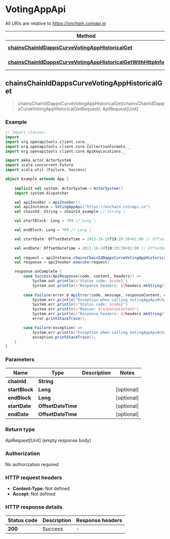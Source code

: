 # VotingAppApi

All URIs are relative to *https://onchain.coinapi.io*

Method | HTTP request | Description
------------- | ------------- | -------------
[**chainsChainIdDappsCurveVotingAppHistoricalGet**](VotingAppApi.md#chainsChainIdDappsCurveVotingAppHistoricalGet) | **GET** /chains/{chain_id}/dapps/curve/votingApp/historical | 
[**chainsChainIdDappsCurveVotingAppHistoricalGetWithHttpInfo**](VotingAppApi.md#chainsChainIdDappsCurveVotingAppHistoricalGetWithHttpInfo) | **GET** /chains/{chain_id}/dapps/curve/votingApp/historical | 



## chainsChainIdDappsCurveVotingAppHistoricalGet

> chainsChainIdDappsCurveVotingAppHistoricalGet(chainsChainIdDappsCurveVotingAppHistoricalGetRequest): ApiRequest[Unit]



### Example

```scala
// Import classes:
import 
import org.openapitools.client.core._
import org.openapitools.client.core.CollectionFormats._
import org.openapitools.client.core.ApiKeyLocations._

import akka.actor.ActorSystem
import scala.concurrent.Future
import scala.util.{Failure, Success}

object Example extends App {
    
    implicit val system: ActorSystem = ActorSystem()
    import system.dispatcher

    val apiInvoker = ApiInvoker()
    val apiInstance = VotingAppApi("https://onchain.coinapi.io")
    val chainId: String = chainId_example // String | 

    val startBlock: Long = 789 // Long | 

    val endBlock: Long = 789 // Long | 

    val startDate: OffsetDateTime = 2013-10-20T19:20:30+01:00 // OffsetDateTime | 

    val endDate: OffsetDateTime = 2013-10-20T19:20:30+01:00 // OffsetDateTime | 
    
    val request = apiInstance.chainsChainIdDappsCurveVotingAppHistoricalGet(chainId, startBlock, endBlock, startDate, endDate)
    val response = apiInvoker.execute(request)

    response.onComplete {
        case Success(ApiResponse(code, content, headers)) =>
            System.out.println(s"Status code: $code}")
            System.out.println(s"Response headers: ${headers.mkString(", ")}")
        
        case Failure(error @ ApiError(code, message, responseContent, cause, headers)) =>
            System.err.println("Exception when calling VotingAppApi#chainsChainIdDappsCurveVotingAppHistoricalGet")
            System.err.println(s"Status code: $code}")
            System.err.println(s"Reason: $responseContent")
            System.err.println(s"Response headers: ${headers.mkString(", ")}")
            error.printStackTrace();

        case Failure(exception) => 
            System.err.println("Exception when calling VotingAppApi#chainsChainIdDappsCurveVotingAppHistoricalGet")
            exception.printStackTrace();
    }
}
```

### Parameters


Name | Type | Description  | Notes
------------- | ------------- | ------------- | -------------
 **chainId** | **String**|  |
 **startBlock** | **Long**|  | [optional]
 **endBlock** | **Long**|  | [optional]
 **startDate** | **OffsetDateTime**|  | [optional]
 **endDate** | **OffsetDateTime**|  | [optional]

### Return type


ApiRequest[Unit] (empty response body)

### Authorization

No authorization required

### HTTP request headers

- **Content-Type**: Not defined
- **Accept**: Not defined

### HTTP response details
| Status code | Description | Response headers |
|-------------|-------------|------------------|
| **200** | Success |  -  |

